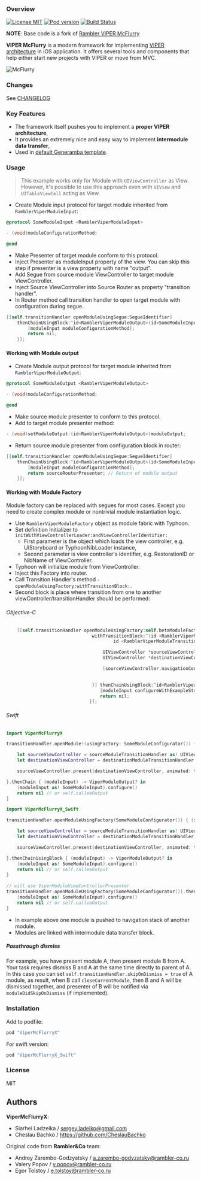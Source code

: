 ### Overview

[![License MIT](https://img.shields.io/badge/license-MIT-green.svg)](https://github.com/ladeiko/ViperMcFlurryX/blob/master/LICENSE)
[![Pod version](https://badge.fury.io/co/ViperMcFlurryX.svg)](https://badge.fury.io/co/ViperMcFlurryX)
[![Build Status](https://travis-ci.org/ladeiko/ViperMcFlurryX.svg?branch=master)](https://travis-ci.org/ladeiko/ViperMcFlurryX)

**NOTE**: Base code is a fork of [Rambler VIPER McFlurry](https://github.com/rambler-digital-solutions/ViperMcFlurry)

**VIPER McFlurry** is a modern framework for implementing [VIPER architecture](https://github.com/rambler-digital-solutions/The-Book-of-VIPER) in iOS application. It offers several tools and components that help either start new projects with VIPER or move from MVC.

![McFlurry](http://67.media.tumblr.com/36413ae65aa3f97fbce9ec53b21aa0ef/tumblr_oa2wlngg6u1r8u8uko1_500.jpg)

### Changes

See [CHANGELOG](CHANGELOG.md)

### Key Features

- The framework itself pushes you to implement a **proper VIPER architecture**,
- It provides an extremely nice and easy way to implement **intermodule data transfer**,
- Used in [default Generamba template](https://github.com/rambler-digital-solutions/generamba-catalog/tree/master/rviper_controller).

### Usage

> This example works only for Module with `UIViewController` as View. However, it's possible to use this approach even with `UIView` and `UITableViewCell` acting as View.

- Create Module input protocol for target module inherited from ``RamblerViperModuleInput``:

```objective-c
@protocol SomeModuleInput <RamblerViperModuleInput>

- (void)moduleConfigurationMethod;

@end
```    

- Make Presenter of target module conform to this protocol.
- Inject Presenter as moduleInput property of the view. You can skip this step if presenter is a view property with name "output".
- Add Segue from source module ViewController to target module ViewController.
- Inject Source ViewController into Source Router as property "transition handler".
- In Router method call transition handler to open target module with configuration during segue.

```objective-c
[[self.transitionHandler openModuleUsingSegue:SegueIdentifier]
	thenChainUsingBlock:^id<RamblerViperModuleOutput>(id<SomeModuleInput> moduleInput) {
		[moduleInput moduleConfigurationMethod];
		return nil;
	}];

```

#### Working with Module output

- Create Module output protocol for target module inherited from ``RamblerViperModuleOutput``:

```objective-c
@protocol SomeModuleOutput <RamblerViperModuleOutput>

- (void)moduleConfigurationMethod;

@end
```    
- Make source module presenter to conform to this protocol.
- Add to target module presenter method:

```objective-c
- (void)setModuleOutput:(id<RamblerViperModuleOutput>)moduleOutput;
```

- Return source module presenter from configuration block in router:

```objective-c
[[self.transitionHandler openModuleUsingSegue:SegueIdentifier]
	thenChainUsingBlock:^id<RamblerViperModuleOutput>(id<SomeModuleInput> moduleInput) {
		[moduleInput moduleConfigurationMethod];
		return sourceRouterPresenter; // Return of module output
	}];

```

#### Working with Module Factory

Module factory can be replaced with segues for most cases. Except you need to create complex module or nontrivial module instantiation logic.

- Use ```RamblerViperModuleFactory``` object as module fabric with Typhoon.
- Set definition Initializer to ```initWithViewControllerLoader:andViewControllerIdentifier:```
    - First parameter is the object which loads the view controller, e.g. UIStoryboard or TyphoonNibLoader instance,
    - Second parameter is view controller's identifier, e.g. RestorationID or NibName of ViewController.
- Typhoon will initialize module from ViewController.
- Inject this Factory into router.
- Call Transition Handler's method ``- openModuleUsingFactory:withTransitionBlock:``.
- Second block is place where transition from one to another viewController/transitionHandler should be performed:

###### Objective-C
```objective-c
    [[self.transitionHandler openModuleUsingFactory:self.betaModuleFactory
                                withTransitionBlock:^(id <RamblerViperModuleTransitionHandlerProtocol> sourceModuleTransitionHandler,
                                        id <RamblerViperModuleTransitionHandlerProtocol> destinationModuleTransitionHandler) {

                                    UIViewController *sourceViewController = (id) sourceModuleTransitionHandler;
                                    UIViewController *destinationViewController = (id) destinationModuleTransitionHandler;

                                    [sourceViewController.navigationController pushViewController:destinationViewController
                                                                                         animated:YES];

                                }] thenChainUsingBlock:^id<RamblerViperModuleOutput>(id<RamblerModuleBetaInput> moduleInput) {
                                   [moduleInput configureWithExampleString:exampleString];
                                   return nil;
                               }];
```

###### Swift
```swift
import ViperMcFlurryX

transitionHandler.openModule!(usingFactory: SomeModuleConfigurator()) { (sourceModuleTransitionHandler, destinationModuleTransitionHandler) in

    let sourceViewController = sourceModuleTransitionHandler as! UIViewController
    let destinationViewController = destinationModuleTransitionHandler as! UIViewController

    sourceViewController.present(destinationViewController, animated: true, completion: nil)

}.thenChain { (moduleInput) -> ViperModuleOutput? in
    (moduleInput as! SomeModuleInput).configure()
    return nil // or self.calleeOutput
}
```

```swift
import ViperMcFlurryX_Swift

transitionHandler.openModuleUsingFactory(SomeModuleConfigurator()) { (sourceModuleTransitionHandler, destinationModuleTransitionHandler) in

    let sourceViewController = sourceModuleTransitionHandler as! UIViewController
    let destinationViewController = destinationModuleTransitionHandler as! UIViewController

    sourceViewController.present(destinationViewController, animated: true, completion: nil)

}.thenChainUsingBlock { (moduleInput) -> ViperModuleOutput? in
    (moduleInput as! SomeModuleInput).configure()
    return nil // or self.calleeOutput
}
        
// will use ViperModuleViewControllerPresenter        
transitionHandler.openModuleUsingFactory(SomeModuleConfigurator()).thenChainUsingBlock { (moduleInput) -> ViperModuleOutput? in
    (moduleInput as! SomeModuleInput).configure()
    return nil // or self.calleeOutput
}

```

- In example above one module is pushed to navigation stack of another module.
- Modules are linked with intermodule data transfer block.

##### Passthrough dismiss

For example, you have present module A, then present module B from A. Your task requires dismiss B and A at the same time directly to parent of A.
In this case you can set ```self.transitionHandler.skipOnDismiss = true``` of A module, as result, when B call  ```closeCurrentModule```, then 
B and A will be dismissed together, and presenter of B will be notified via ```moduleDidSkipOnDismiss``` (if implemented).

### Installation

Add to podfile:

```ruby
pod "ViperMcFlurryX"
```
For swift version:

```ruby
pod "ViperMcFlurryX_Swift"
```

### License

MIT

## Authors

**ViperMcFlurryX**:

- Siarhei Ladzeika / sergey.ladeiko@gmail.com
- Cheslau Bachko / https://github.com/CheslauBachko

Original code from **Rambler&Co** team:

- Andrey Zarembo-Godzyatsky / a.zarembo-godyzatsky@rambler-co.ru
- Valery Popov / v.popov@rambler-co.ru
- Egor Tolstoy / e.tolstoy@rambler-co.ru
